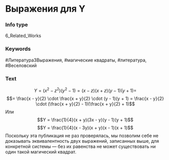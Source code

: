 # Выражения для Y
### Info type
6_Related_Works
### Keywords
#Литература3Выражения, #магические квадраты, #литература, #Веселовский
### Text
$$Y = (x^2 - z^2)(y^2 - 1) = (x - z)(x + z)(y - 1)(y + 1) =$$
$$= \frac{x - y}{2} \cdot \frac{x + y}{2} \cdot (y - 1)(y + 1) = \frac{x - y}{2} \cdot (\frac{x + y}{2} - 1)(\frac{x + y}{2} + 1)$$
Или
$$Y = \frac{1}{4}(x + y)(3x - y)(y - 1)(y + 1)$$
$$Y = \frac{1}{4}(x - 3y)(x + y)(x - 1)(x + 1)$$
Поскольку эта публикация не раз проверялась, мы позволим себе не доказывать эквивалентность двух выражений, записанных выше, для конкретной системы — без их равенства не может существовать ни один такой магический квадрат.